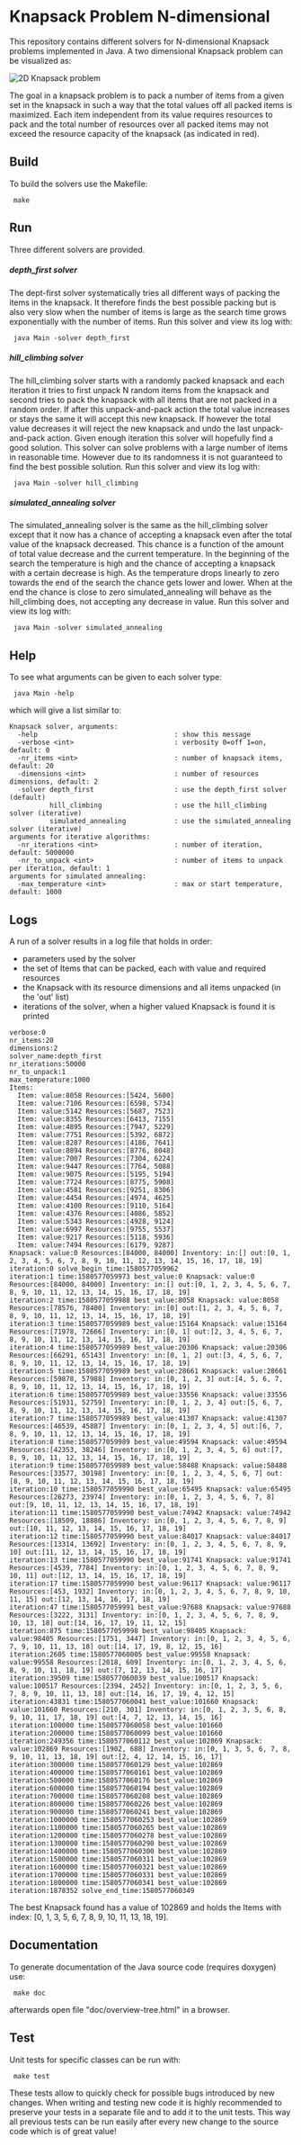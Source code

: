 # Knapsack Problem N-dimensional

This repository contains different solvers for N-dimensional Knapsack
problems implemented in Java. A two dimensional Knapsack problem can
be visualized as:

![2D Knapsack problem](figures/knapsack_figure.png)

The goal in a knapsack problem is to pack a number of items from a
given set in the knapsack in such a way that the total values off all
packed items is maximized. Each item independent from its value
requires resources to pack and the total number of resources over all
packed items may not exceed the resource capacity of the knapsack (as
indicated in red).


## Build

To build the solvers use the Makefile:

```
 make
```

## Run

Three different solvers are provided. 

##### depth_first solver

The dept-first solver systematically tries all different ways of
packing the items in the knapsack. It therefore finds the best
possible packing but is also very slow when the number of items is
large as the search time grows exponentially with the number of
items. Run this solver and view its log with:

```
 java Main -solver depth_first
```

##### hill_climbing solver

The hill_climbing solver starts with a randomly packed knapsack and
each iteration it tries to first unpack N random items from the
knapsack and second tries to pack the knapsack with all items that are
not packed in a random order. If after this unpack-and-pack action the
total value increases or stays the same it will accept this new
knapsack. If however the total value decreases it will reject the new
knapsack and undo the last unpack-and-pack action. Given enough iteration
this solver will hopefully find a good solution. This solver can solve
problems with a large number of items in reasonable time. However due
to its randomness it is not guaranteed to find the best possible
solution. Run this solver and view its log with:

```
 java Main -solver hill_climbing
```

##### simulated_annealing solver

The simulated_annealing solver is the same as the hill_climbing solver
except that it now has a chance of accepting a knapsack even after the total
value of the knapsack decreased. This chance is a function of the
amount of total value decrease and the current temperature. In the
beginning of the search the temperature is high and the chance of
accepting a knapsack with a certain decrease is high. As the temperature
drops linearly to zero towards the end of the search the chance gets
lower and lower. When at the end the chance is close to zero
simulated_annealing will behave as the hill_climbing does, not
accepting any decrease in value. Run this solver and view its log
with:

```
 java Main -solver simulated_annealing
```

## Help

To see what arguments can be given to each solver type:
```
 java Main -help
```

which will give a list similar to:
```
Knapsack solver, arguments:
  -help                                  : show this message
  -verbose <int>                         : verbosity 0=off 1=on, default: 0
  -nr_items <int>                        : number of knapsack items, default: 20
  -dimensions <int>                      : number of resources dimensions, default: 2
  -solver depth_first                    : use the depth_first solver (default)
          hill_climbing                  : use the hill_climbing solver (iterative)
          simulated_annealing            : use the simulated_annealing solver (iterative)
arguments for iterative algorithms:
  -nr_iterations <int>                   : number of iteration, default: 5000000
  -nr_to_unpack <int>                    : number of items to unpack per iteration, default: 1
arguments for simulated annealing:
  -max_temperature <int>                 : max or start temperature, default: 1000
```
## Logs

A run of a solver results in a log file that holds in order:

* parameters used by the solver
* the set of Items that can be packed, each with value and required resources
* the Knapsack with its resource dimensions and all items unpacked (in the 'out' list)
* iterations of the solver, when a higher valued Knapsack is found it is printed

```
verbose:0
nr_items:20
dimensions:2
solver_name:depth_first
nr_iterations:50000
nr_to_unpack:1
max_temperature:1000
Items:
  Item: value:8058 Resources:[5424, 5600]
  Item: value:7106 Resources:[6598, 5734]
  Item: value:5142 Resources:[5687, 7523]
  Item: value:8355 Resources:[6413, 7155]
  Item: value:4895 Resources:[7947, 5229]
  Item: value:7751 Resources:[5392, 6872]
  Item: value:8287 Resources:[4186, 7641]
  Item: value:8894 Resources:[8776, 8048]
  Item: value:7007 Resources:[7304, 6224]
  Item: value:9447 Resources:[7764, 5088]
  Item: value:9075 Resources:[5195, 5194]
  Item: value:7724 Resources:[8775, 5908]
  Item: value:4581 Resources:[9251, 8306]
  Item: value:4454 Resources:[4974, 4625]
  Item: value:4100 Resources:[9110, 5164]
  Item: value:4376 Resources:[4086, 5852]
  Item: value:5343 Resources:[4928, 9124]
  Item: value:6997 Resources:[9755, 5537]
  Item: value:9217 Resources:[5118, 5936]
  Item: value:7494 Resources:[6179, 9287]
Knapsack: value:0 Resources:[84000, 84000] Inventory: in:[] out:[0, 1, 2, 3, 4, 5, 6, 7, 8, 9, 10, 11, 12, 13, 14, 15, 16, 17, 18, 19]
iteration:0 solve_begin_time:1580577059962
iteration:1 time:1580577059973 best_value:0 Knapsack: value:0 Resources:[84000, 84000] Inventory: in:[] out:[0, 1, 2, 3, 4, 5, 6, 7, 8, 9, 10, 11, 12, 13, 14, 15, 16, 17, 18, 19]
iteration:2 time:1580577059988 best_value:8058 Knapsack: value:8058 Resources:[78576, 78400] Inventory: in:[0] out:[1, 2, 3, 4, 5, 6, 7, 8, 9, 10, 11, 12, 13, 14, 15, 16, 17, 18, 19]
iteration:3 time:1580577059989 best_value:15164 Knapsack: value:15164 Resources:[71978, 72666] Inventory: in:[0, 1] out:[2, 3, 4, 5, 6, 7, 8, 9, 10, 11, 12, 13, 14, 15, 16, 17, 18, 19]
iteration:4 time:1580577059989 best_value:20306 Knapsack: value:20306 Resources:[66291, 65143] Inventory: in:[0, 1, 2] out:[3, 4, 5, 6, 7, 8, 9, 10, 11, 12, 13, 14, 15, 16, 17, 18, 19]
iteration:5 time:1580577059989 best_value:28661 Knapsack: value:28661 Resources:[59878, 57988] Inventory: in:[0, 1, 2, 3] out:[4, 5, 6, 7, 8, 9, 10, 11, 12, 13, 14, 15, 16, 17, 18, 19]
iteration:6 time:1580577059989 best_value:33556 Knapsack: value:33556 Resources:[51931, 52759] Inventory: in:[0, 1, 2, 3, 4] out:[5, 6, 7, 8, 9, 10, 11, 12, 13, 14, 15, 16, 17, 18, 19]
iteration:7 time:1580577059989 best_value:41307 Knapsack: value:41307 Resources:[46539, 45887] Inventory: in:[0, 1, 2, 3, 4, 5] out:[6, 7, 8, 9, 10, 11, 12, 13, 14, 15, 16, 17, 18, 19]
iteration:8 time:1580577059989 best_value:49594 Knapsack: value:49594 Resources:[42353, 38246] Inventory: in:[0, 1, 2, 3, 4, 5, 6] out:[7, 8, 9, 10, 11, 12, 13, 14, 15, 16, 17, 18, 19]
iteration:9 time:1580577059989 best_value:58488 Knapsack: value:58488 Resources:[33577, 30198] Inventory: in:[0, 1, 2, 3, 4, 5, 6, 7] out:[8, 9, 10, 11, 12, 13, 14, 15, 16, 17, 18, 19]
iteration:10 time:1580577059990 best_value:65495 Knapsack: value:65495 Resources:[26273, 23974] Inventory: in:[0, 1, 2, 3, 4, 5, 6, 7, 8] out:[9, 10, 11, 12, 13, 14, 15, 16, 17, 18, 19]
iteration:11 time:1580577059990 best_value:74942 Knapsack: value:74942 Resources:[18509, 18886] Inventory: in:[0, 1, 2, 3, 4, 5, 6, 7, 8, 9] out:[10, 11, 12, 13, 14, 15, 16, 17, 18, 19]
iteration:12 time:1580577059990 best_value:84017 Knapsack: value:84017 Resources:[13314, 13692] Inventory: in:[0, 1, 2, 3, 4, 5, 6, 7, 8, 9, 10] out:[11, 12, 13, 14, 15, 16, 17, 18, 19]
iteration:13 time:1580577059990 best_value:91741 Knapsack: value:91741 Resources:[4539, 7784] Inventory: in:[0, 1, 2, 3, 4, 5, 6, 7, 8, 9, 10, 11] out:[12, 13, 14, 15, 16, 17, 18, 19]
iteration:17 time:1580577059990 best_value:96117 Knapsack: value:96117 Resources:[453, 1932] Inventory: in:[0, 1, 2, 3, 4, 5, 6, 7, 8, 9, 10, 11, 15] out:[12, 13, 14, 16, 17, 18, 19]
iteration:47 time:1580577059991 best_value:97688 Knapsack: value:97688 Resources:[3222, 3131] Inventory: in:[0, 1, 2, 3, 4, 5, 6, 7, 8, 9, 10, 13, 18] out:[14, 16, 17, 19, 11, 12, 15]
iteration:875 time:1580577059998 best_value:98405 Knapsack: value:98405 Resources:[1751, 3447] Inventory: in:[0, 1, 2, 3, 4, 5, 6, 7, 9, 10, 11, 13, 18] out:[14, 17, 19, 8, 12, 15, 16]
iteration:2605 time:1580577060005 best_value:99558 Knapsack: value:99558 Resources:[2018, 609] Inventory: in:[0, 1, 2, 3, 4, 5, 6, 8, 9, 10, 11, 18, 19] out:[7, 12, 13, 14, 15, 16, 17]
iteration:39509 time:1580577060039 best_value:100517 Knapsack: value:100517 Resources:[2394, 2452] Inventory: in:[0, 1, 2, 3, 5, 6, 7, 8, 9, 10, 11, 13, 18] out:[14, 16, 17, 19, 4, 12, 15]
iteration:43831 time:1580577060041 best_value:101660 Knapsack: value:101660 Resources:[210, 301] Inventory: in:[0, 1, 2, 3, 5, 6, 8, 9, 10, 11, 17, 18, 19] out:[4, 7, 12, 13, 14, 15, 16]
iteration:100000 time:1580577060058 best_value:101660
iteration:200000 time:1580577060099 best_value:101660
iteration:249356 time:1580577060112 best_value:102869 Knapsack: value:102869 Resources:[1902, 688] Inventory: in:[0, 1, 3, 5, 6, 7, 8, 9, 10, 11, 13, 18, 19] out:[2, 4, 12, 14, 15, 16, 17]
iteration:300000 time:1580577060129 best_value:102869
iteration:400000 time:1580577060161 best_value:102869
iteration:500000 time:1580577060176 best_value:102869
iteration:600000 time:1580577060194 best_value:102869
iteration:700000 time:1580577060208 best_value:102869
iteration:800000 time:1580577060226 best_value:102869
iteration:900000 time:1580577060241 best_value:102869
iteration:1000000 time:1580577060253 best_value:102869
iteration:1100000 time:1580577060265 best_value:102869
iteration:1200000 time:1580577060278 best_value:102869
iteration:1300000 time:1580577060290 best_value:102869
iteration:1400000 time:1580577060300 best_value:102869
iteration:1500000 time:1580577060311 best_value:102869
iteration:1600000 time:1580577060321 best_value:102869
iteration:1700000 time:1580577060331 best_value:102869
iteration:1800000 time:1580577060341 best_value:102869
iteration:1878352 solve_end_time:1580577060349
```

The best Knapsack found has a value of 102869 and holds the Items with index: [0, 1, 3, 5, 6, 7, 8, 9, 10, 11, 13, 18, 19].

## Documentation

To generate documentation of the Java source code (requires doxygen) use:

```
 make doc
```
afterwards open file "doc/overview-tree.html" in a browser.

## Test

Unit tests for specific classes can be run with:

```
 make test
```

These tests allow to quickly check for possible bugs introduced by new
changes. When writing and testing new code it is highly recommended to
preserve your tests in a separate file and to add it to the unit
tests. This way all previous tests can be run easily after every new
change to the source code which is of great value!